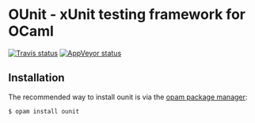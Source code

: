 OUnit - xUnit testing framework for OCaml
=========================================================================

[![Travis status][travis-img]][travis]
[![AppVeyor status][appveyor-img]][appveyor]

[travis]:         https://travis-ci.org/gildor478/ounit
[travis-img]:     https://travis-ci.org/gildor478/ounit.svg?branch=master
[appveyor]:       https://ci.appveyor.com/project/gildor478/ounit
[appveyor-img]:   https://ci.appveyor.com/api/projects/status/g86mhhc0dda25llx/branch/master?svg=true
[opam]:           https://opam.ocaml.org

Installation
------------

The recommended way to install ounit is via the [opam package manager][opam]:

```sh
$ opam install ounit
```

